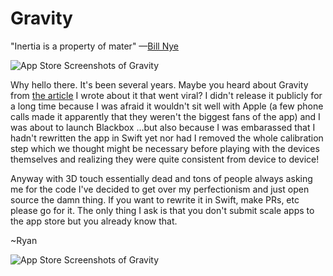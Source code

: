 # Gravity
"Inertia is a property of mater" —[Bill Nye](https://www.youtube.com/watch?v=d1cTahX4vnM)

![App Store Screenshots of Gravity](https://github.com/warpling/Gravity/blob/master/assets/images/Gravity%20App%20Store%20Screens.png)

Why hello there. It's been several years. Maybe you heard about Gravity from [the article](https://medium.com/swlh/turning-the-iphone-6s-into-a-digital-scale-f2197dc2b6e7) I wrote about it that went viral? I didn't release it publicly for a long time because I was afraid it wouldn't sit well with Apple (a few phone calls made it apparently that they weren't the biggest fans of the app) and I was about to launch Blackbox …but also because I was embarassed that I hadn't rewritten the app in Swift yet nor had I removed the whole calibration step which we thought might be necessary before playing with the devices themselves and realizing they were quite consistent from device to device! 

Anyway with 3D touch essentially dead and tons of people always asking me for the code I've decided to get over my perfectionism and just open source the damn thing. If you want to rewrite it in Swift, make PRs, etc please go for it. The only thing I ask is that you don't submit scale apps to the app store but you already know that. 

~Ryan

![App Store Screenshots of Gravity](https://github.com/warpling/Gravity/blob/master/assets/images/Gravity%20App%20Store%20Screens.png)
